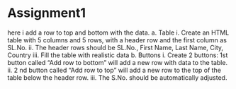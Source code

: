 # Assignment1
here i add a row to top and bottom with the data.
a. Table
i. Create an HTML table with 5 columns and 5 rows, with a header row
and the first column as SL.No.
ii. The header rows should be SL.No., First Name, Last Name, City,
Country
iii. Fill the table with realistic data
b. Buttons
i. Create 2 buttons: 1st button called “Add row to bottom” will add a
new row with data to the table.
ii. 2
nd button called “Add row to top” will add a new row to the top of
the table below the header row.
iii. The S.No. should be automatically adjusted.
